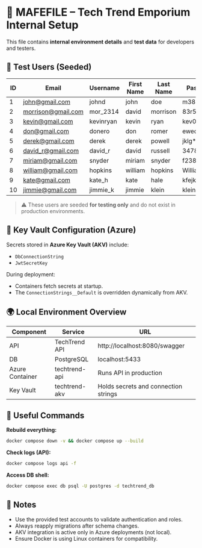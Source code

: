 # 📘 MAFEFILE – Tech Trend Emporium Internal Setup

This file contains **internal environment details** and **test data** for developers and testers.


## 👥 Test Users (Seeded)

| ID | Email              | Username    | First Name  | Last Name  | Password     | Role     |
|----|--------------------|-------------|-------------|------------|--------------|----------|
| 1  | john@gmail.com     | johnd       | john        | doe        | m38rmF$      | ADMIN    |
| 2  | morrison@gmail.com | mor_2314    | david       | morrison   | 83r5^_       | EMPLOYEE |
| 3  | kevin@gmail.com    | kevinryan   | kevin       | ryan       | kev02937@    | SHOPPER  |
| 4  | don@gmail.com      | donero      | don         | romer      | ewedon       | SHOPPER  |
| 5  | derek@gmail.com    | derek       | derek       | powell     | jklg*_56     | SHOPPER  |
| 6  | david_r@gmail.com  | david_r     | david       | russell    | 3478*#54     | SHOPPER  |
| 7  | miriam@gmail.com   | snyder      | miriam      | snyder     | f238&@*$     | SHOPPER  |
| 8  | william@gmail.com  | hopkins     | william     | hopkins    | William56$hj | SHOPPER  |
| 9  | kate@gmail.com     | kate_h      | kate        | hale       | kfejk@*_     | SHOPPER  |
| 10 | jimmie@gmail.com   | jimmie_k    | jimmie      | klein      | klein*#%*    | SHOPPER  |

> ⚠️ These users are seeded **for testing only** and do not exist in production environments.


## 🔑 Key Vault Configuration (Azure)

Secrets stored in **Azure Key Vault (AKV)** include:
- `DbConnectionString`
- `JwtSecretKey`

During deployment:
- Containers fetch secrets at startup.
- The `ConnectionStrings__Default` is overridden dynamically from AKV.


## 🌍 Local Environment Overview

| Component | Service | URL |
|------------|----------|-----|
| API | TechTrend API | http://localhost:8080/swagger |
| DB | PostgreSQL | localhost:5433 |
| Azure Container | techtrend-api | Runs API in production |
| Key Vault | techtrend-akv | Holds secrets and connection strings |

## 🧰 Useful Commands

**Rebuild everything:**
```bash
docker compose down -v && docker compose up --build
```

**Check logs (API):**

```bash
docker compose logs api -f
```

**Access DB shell:**
```bash
docker compose exec db psql -U postgres -d techtrend_db
```

## 🧠 Notes

- Use the provided test accounts to validate authentication and roles.
- Always reapply migrations after schema changes.
- AKV integration is active only in Azure deployments (not local).
- Ensure Docker is using Linux containers for compatibility.
